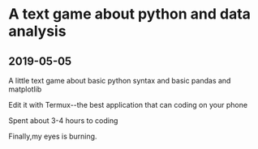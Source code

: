 # A text game about python and data analysis

## 2019-05-05

A little text game about basic python syntax and basic pandas and matplotlib

Edit it with Termux--the best application that can coding on your phone

Spent about 3-4 hours to coding

Finally,my eyes is burning.